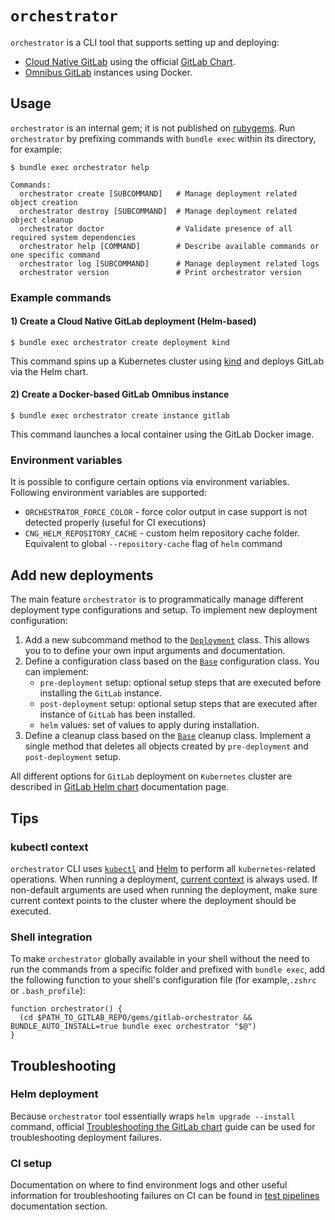 # `orchestrator`

`orchestrator` is a CLI tool that supports setting up and deploying:
- [Cloud Native GitLab](https://gitlab.com/gitlab-org/build/CNG) using the official [GitLab Chart](https://gitlab.com/gitlab-org/charts/gitlab).
- [Omnibus GitLab](https://docs.gitlab.com/install/docker/) instances using Docker.

## Usage

`orchestrator` is an internal gem; it is not published on [rubygems](https://rubygems.org/). Run `orchestrator` by prefixing commands with
`bundle exec` within its directory, for example:

```shell
$ bundle exec orchestrator help

Commands:
  orchestrator create [SUBCOMMAND]   # Manage deployment related object creation
  orchestrator destroy [SUBCOMMAND]  # Manage deployment related object cleanup
  orchestrator doctor                # Validate presence of all required system dependencies
  orchestrator help [COMMAND]        # Describe available commands or one specific command
  orchestrator log [SUBCOMMAND]      # Manage deployment related logs
  orchestrator version               # Print orchestrator version
```

### Example commands

#### 1) Create a Cloud Native GitLab deployment (Helm-based)

```shell
$ bundle exec orchestrator create deployment kind
```

This command spins up a Kubernetes cluster using [kind](https://kind.sigs.k8s.io/) and deploys GitLab via the Helm chart.

#### 2) Create a Docker-based GitLab Omnibus instance

```shell
$ bundle exec orchestrator create instance gitlab
```

This command launches a local container using the GitLab Docker image.

### Environment variables

It is possible to configure certain options via environment variables. Following environment variables are supported:

* `ORCHESTRATOR_FORCE_COLOR` - force color output in case support is not detected properly (useful for CI executions)
* `CNG_HELM_REPOSITORY_CACHE` - custom helm repository cache folder. Equivalent to global `--repository-cache` flag of `helm` command

## Add new deployments

The main feature `orchestrator` is to programmatically manage different deployment type configurations and setup. To implement new deployment configuration:

1. Add a new subcommand method to the [`Deployment`](lib/gitlab/cng/commands/subcommands/deployment.rb) class. This allows you to to define your own input
   arguments and documentation.
1. Define a configuration class based on the [`Base`](lib/gitlab/cng/lib/deployment/configurations/_base.rb) configuration class. You can implement:
   - `pre-deployment` setup: optional setup steps that are executed before installing the `GitLab` instance.
   - `post-deployment` setup: optional setup steps that are executed after instance of `GitLab` has been installed.
   - `helm` values: set of values to apply during installation.
1. Define a cleanup class based on the [`Base`](lib/gitlab/cng/lib/deployment/configurations/cleanup/_base.rb) cleanup class. Implement a single method
   that deletes all objects created by `pre-deployment` and `post-deployment` setup.

All different options for `GitLab` deployment on `Kubernetes` cluster are described in [GitLab Helm chart](https://docs.gitlab.com/charts/) documentation page.

## Tips

### kubectl context

`orchestrator` CLI uses [`kubectl`](https://github.com/kubernetes/kubectl) and [Helm](https://github.com/helm/helm) to perform all `kubernetes`-related
operations. When running a deployment, [current context](https://kubernetes.io/docs/reference/kubectl/generated/kubectl_config/kubectl_config_current-context/)
is always used. If non-default arguments are used when running the deployment, make sure current context points to the cluster where the deployment should be executed.

### Shell integration

To make `orchestrator` globally available in your shell without the need to run the commands from a specific folder and prefixed with `bundle exec`, add the following
function to your shell's configuration file (for example,`.zshrc` or `.bash_profile`):

```shell
function orchestrator() {
  (cd $PATH_TO_GITLAB_REPO/gems/gitlab-orchestrator && BUNDLE_AUTO_INSTALL=true bundle exec orchestrator "$@")
}
```

## Troubleshooting

### Helm deployment

Because `orchestrator` tool essentially wraps `helm upgrade --install` command, official [Troubleshooting the GitLab chart](https://docs.gitlab.com/charts/troubleshooting) guide can be used for troubleshooting deployment failures.

### CI setup

Documentation on where to find environment logs and other useful information for troubleshooting failures on CI can be found in [test pipelines](../../../doc/development/testing_guide/end_to_end/test_pipelines.md#e2etest-on-cng) documentation section.
